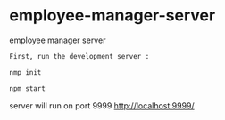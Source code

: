 # employee-manager-server
employee manager  server 

```bash
First, run the development server :

nmp init 

npm start
```

server will run on port 9999  [http://localhost:9999/](http://localhost:9999/)
